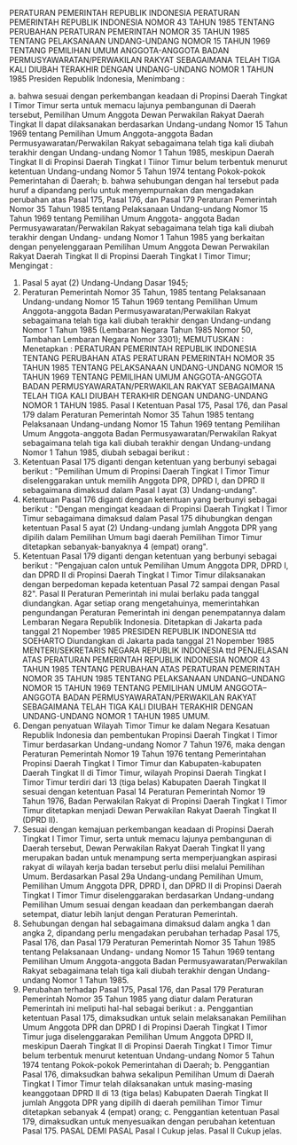  PERATURAN PEMERINTAH REPUBLIK INDONESIA PERATURAN PEMERINTAH REPUBLIK INDONESIA NOMOR 43 TAHUN 1985 TENTANG PERUBAHAN PERATURAN PEMERINTAH NOMOR 35 TAHUN 1985 TENTANG PELAKSANAAN UNDANG-UNDANG NOMOR 15 TAHUN 1969 TENTANG PEMILIHAN UMUM ANGGOTA-ANGGOTA BADAN PERMUSYAWARATAN/PERWAKILAN RAKYAT SEBAGAIMANA TELAH TIGA KALI DIUBAH TERAKHIR DENGAN UNDANG-UNDANG NOMOR 1 TAHUN 1985 Presiden Republik Indonesia,
Menimbang :

a. bahwa sesuai dengan perkembangan keadaan di Propinsi Daerah Tingkat I Timor Timur serta untuk memacu lajunya pembangunan di Daerah tersebut, Pemilihan Umum Anggota Dewan Perwakilan Rakyat Daerah Tingkat II dapat dilaksanakan berdasarkan Undang-undang Nomor 15 Tahun 1969 tentang Pemilihan Umum Anggota-anggota Badan Permusyawaratan/Perwakilan Rakyat sebagaimana telah tiga kali diubah terakhir dengan Undang-undang Nomor 1 Tahun 1985, meskipun Daerah Tingkat II di Propinsi Daerah Tingkat I Tiinor Timur belum terbentuk menurut ketentuan Undang-undang Nomor 5 Tahun 1974 tentang Pokok-pokok Pemerintahan di Daerah;
b. bahwa sehubungan dengan hal tersebut pada huruf a dipandang perlu untuk menyempurnakan dan mengadakan perubahan atas Pasal 175, Pasal 176, dan Pasal 179 Peraturan Pemerintah Nomor 35 Tahun 1985 tentang Pelaksanaan Undang-undang Nomor 15 Tahun 1969 tentang Pemilihan Umum Anggota- anggota Badan Permusyawaratan/Perwakilan Rakyat sebagaimana telah tiga kali diubah terakhir dengan Undang- undang Nomor 1 Tahun 1985 yang berkaitan dengan penyelenggaraan Pemilihan Umum Anggota Dewan Perwakilan Rakyat Daerah Tingkat II di Propinsi Daerah Tingkat I Timor Timur;
Mengingat :

1. Pasal 5 ayat (2) Undang-Undang Dasar 1945;
2. Peraturan Pemerintah Nomor 35 Tahun, 1985 tentang Pelaksanaan Undang-undang Nomor 15 Tahun 1969 tentang Pemilihan Umum Anggota-anggota Badan Permusyawaratan/Perwakilan Rakyat sebagaimana telah tiga kali diubah terakhir dengan Undang-undang Nomor 1 Tahun 1985 (Lembaran Negara Tahun 1985 Nomor 50, Tambahan Lembaran Negara Nomor 3301);
MEMUTUSKAN :
 Menetapkan : PERATURAN PEMERINTAH REPUBLIK INDONESIA TENTANG PERUBAHAN ATAS PERATURAN PEMERINTAH NOMOR 35 TAHUN 1985 TENTANG PELAKSANAAN UNDANG-UNDANG NOMOR 15 TAHUN 1969 TENTANG PEMILIHAN UMUM ANGGOTA-ANGGOTA BADAN PERMUSYAWARATAN/PERWAKILAN RAKYAT SEBAGAIMANA TELAH TIGA KALI DIUBAH TERAKHIR DENGAN UNDANG-UNDANG NOMOR 1 TAHUN 1985.
Pasal I
Ketentuan Pasal 175, Pasal 176, dan Pasal 179 dalam Peraturan Pemerintah Nomor 35 Tahun 1985 tentang Pelaksanaan Undang-undang Nomor 15 Tahun 1969 tentang Pemilihan Umum Anggota-anggota Badan Permusyawaratan/Perwakilan Rakyat sebagaimana telah tiga kali diubah terakhir dengan Undang-undang Nomor 1 Tahun 1985, diubah sebagai berikut :
1. Ketentuan Pasal 175 diganti dengan ketentuan yang berbunyi sebagai berikut : "Pemilihan Umum di Propinsi Daerah Tingkat I Timor Timur diselenggarakan untuk memilih Anggota DPR, DPRD I, dan DPRD II sebagaimana dimaksud dalam Pasal I ayat (3) Undang-undang".
2. Ketentuan Pasal 176 diganti dengan ketentuan yang berbunyi sebagai berikut : "Dengan mengingat keadaan di Propinsi Daerah Tingkat I Timor Timur sebagaimana dimaksud dalam Pasal 175 dihubungkan dengan ketentuan Pasal 5 ayat (2) Undang-undang jumlah Anggota DPR yang dipilih dalam Pemilihan Umum bagi daerah Pemilihan Timor Timur ditetapkan sebanyak-banyaknya 4 (empat) orang".
3. Ketentuan Pasal 179 diganti dengan ketentuan yang berbunyi sebagai berikut : "Pengajuan calon untuk Pemilihan Umum Anggota DPR, DPRD I, dan DPRD II di Propinsi Daerah Tingkat I Timor Timur dilaksanakan dengan berpedoman kepada ketentuan Pasal 72 sampai dengan Pasal 82".
Pasal II
Peraturan Pemerintah ini mulai berlaku pada tanggal diundangkan.
Agar setiap orang mengetahuinya, memerintahkan pengundangan Peraturan Pemerintah ini dengan penempatannya dalam Lembaran Negara Republik Indonesia. Ditetapkan di Jakarta pada tanggal 21 Nopember 1985 PRESIDEN REPUBLIK INDONESIA ttd SOEHARTO Diundangkan di Jakarta pada tanggal 21 Nopember 1985 MENTERI/SEKRETARIS NEGARA REPUBLIK INDONESIA ttd PENJELASAN ATAS PERATURAN PEMERINTAH REPUBLIK INDONESIA NOMOR 43 TAHUN 1985 TENTANG PERUBAHAN ATAS PERATURAN PEMERINTAH NOMOR 35 TAHUN 1985 TENTANG PELAKSANAAN UNDANG–UNDANG NOMOR 15 TAHUN 1969 TENTANG PEMILIHAN UMUM ANGGOTA–ANGGOTA BADAN PERMUSYAWARATAN/PERWAKILAN RAKYAT SEBAGAIMANA TELAH TIGA KALI DIUBAH TERAKHIR DENGAN UNDANG-UNDANG NOMOR 1 TAHUN 1985 UMUM.
1. Dengan penyatuan Wilayah Timor Timur ke dalam Negara Kesatuan Republik Indonesia dan pembentukan Propinsi Daerah Tingkat I Timor Timur berdasarkan Undang-undang Nomor 7 Tahun 1976, maka dengan Peraturan Pemerintah Nomor 19 Tahun 1976 tentang Pemerintahan Propinsi Daerah Tingkat I Timor Timur dan Kabupaten-kabupaten Daerah Tingkat II di Timor Timur, wilayah Propinsi Daerah Tingkat I Timor Timur terdiri dari 13 (tiga belas) Kabupaten Daerah Tingkat II sesuai dengan ketentuan Pasal 14 Peraturan Pemerintah Nomor 19 Tahun 1976, Badan Perwakilan Rakyat di Propinsi Daerah Tingkat I Timor Timur ditetapkan menjadi Dewan Perwakilan Rakyat Daerah Tingkat II (DPRD II).
2. Sesuai dengan kemajuan perkembangan keadaan di Propinsi Daerah Tingkat I Timor Timur, serta untuk memacu lajunya pembangunan di Daerah tersebut, Dewan Perwakilan Rakyat Daerah Tingkat II yang merupakan badan untuk menampung serta memperjuangkan aspirasi rakyat di wilayah kerja badan tersebut perlu diisi melalui Pemilihan Umum. Berdasarkan Pasal 29a Undang-undang Pemilihan Umum, Pemilihan Umum Anggota DPR, DPRD I, dan DPRD II di Propinsi Daerah Tingkat I Timor Timur diselenggarakan berdasarkan Undang-undang Pemilihan Umum sesuai dengan keadaan dan perkembangan daerah setempat, diatur lebih lanjut dengan Peraturan Pemerintah.
3. Sehubungan dengan hal sebagaimana dimaksud dalam angka 1 dan angka 2, dipandang perlu mengadakan perubahan terhadap Pasal 175, Pasal 176, dan Pasal 179 Peraturan Pemerintah Nomor 35 Tahun 1985 tentang Pelaksanaan Undang- undang Nomor 15 Tahun 1969 tentang Pemilihan Umum Anggota-anggota Badan Permusyawaratan/Perwakilan Rakyat sebagaimana telah tiga kali diubah terakhir dengan Undang- undang Nomor 1 Tahun 1985.
4. Perubahan terhadap Pasal 175, Pasal 176, dan Pasal 179 Peraturan Pemerintah Nomor 35 Tahun 1985 yang diatur dalam Peraturan Pemerintah ini meliputi hal-hal sebagai berikut :
a. Penggantian ketentuan Pasal 175, dimaksudkan untuk selain melaksanakan Pemilihan Umum Anggota DPR dan DPRD I di Propinsi Daerah Tingkat I Timor Timur juga diselenggarakan Pemilihan Umum Anggota DPRD II, meskipun Daerah Tingkat II di Propinsi Daerah Tingkat I Timor Timur belum terbentuk menurut ketentuan Undang-undang Nomor 5 Tahun 1974 tentang Pokok-pokok Pemerintahan di Daerah;
b. Penggantian Pasal 176, dimaksudkan bahwa sekalipun Pemilihan Umum di Daerah Tingkat I Timor Timur telah dilaksanakan untuk masing-masing keanggotaan DPRD II di 13 (tiga belas) Kabupaten Daerah Tingkat II jumlah Anggota DPR yang dipilih di daerah pemilihan Timor Timur ditetapkan sebanyak 4 (empat) orang;
c. Penggantian ketentuan Pasal 179, dimaksudkan untuk menyesuaikan dengan perubahan ketentuan Pasal 175. PASAL DEMI PASAL
Pasal I
Cukup jelas.
Pasal II
Cukup jelas.